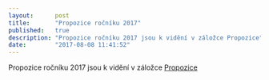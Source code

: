 ```yaml
---
layout:      post
title:       "Propozice ročníku 2017"
published:   true
description: "Propozice ročníku 2017 jsou k vidění v záložce Propozice"
date:        "2017-08-08 11:41:52"
---
```


<p>Propozice ročníku 2017 jsou k vidění v záložce <a href="http://www.behbites.cz/propozice">Propozice</a></p>
